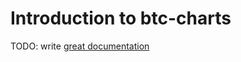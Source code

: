 # Introduction to btc-charts

TODO: write [great documentation](http://jacobian.org/writing/what-to-write/)
